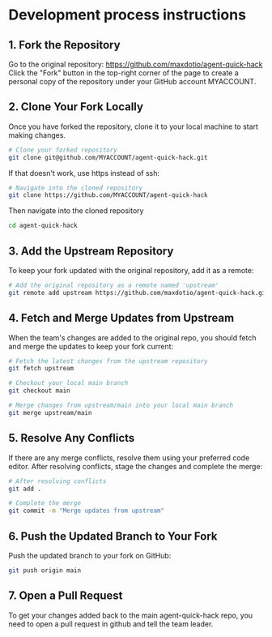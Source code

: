 # Development process instructions

## 1. Fork the Repository

Go to the original repository: https://github.com/maxdotio/agent-quick-hack
Click the "Fork" button in the top-right corner of the page to create a personal copy of the repository under 
your GitHub account MYACCOUNT.

## 2. Clone Your Fork Locally

Once you have forked the repository, clone it to your local machine to start making changes.  

```bash
# Clone your forked repository
git clone git@github.com/MYACCOUNT/agent-quick-hack.git
```

If that doesn't work, use https instead of ssh:

```bash
# Navigate into the cloned repository
git clone https://github.com/MYACCOUNT/agent-quick-hack
```

Then navigate into the cloned repository

```bash
cd agent-quick-hack
```

## 3. Add the Upstream Repository

To keep your fork updated with the original repository, add it as a remote:

```bash
# Add the original repository as a remote named 'upstream'
git remote add upstream https://github.com/maxdotio/agent-quick-hack.git
```

## 4. Fetch and Merge Updates from Upstream

When the team's changes are added to the original repo, you should fetch and merge the updates to keep your 
fork current:

```bash
# Fetch the latest changes from the upstream repository
git fetch upstream

# Checkout your local main branch
git checkout main

# Merge changes from upstream/main into your local main branch
git merge upstream/main
```

## 5. Resolve Any Conflicts

If there are any merge conflicts, resolve them using your preferred code editor. After resolving conflicts, 
stage the changes and complete the merge:

```bash
# After resolving conflicts
git add .

# Complete the merge
git commit -m "Merge updates from upstream"
```

## 6. Push the Updated Branch to Your Fork

Push the updated branch to your fork on GitHub:

```bash
git push origin main
```

## 7. Open a Pull Request

To get your changes added back to the main agent-quick-hack repo, you need to open a pull request in github and 
tell the team leader.
